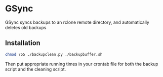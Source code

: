 # GSync
GSync syncs backups to an rclone remote directory, and automatically deletes old backups

## Installation
```bash
chmod 755 ./backupclean.py ./backupbuffer.sh
```
Then put appropriate running times in your crontab file for both the backup script and the cleaning script.
